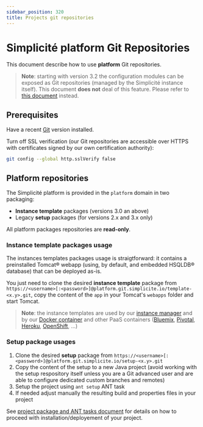 ```yaml
---
sidebar_position: 320
title: Projects git repositories
---
```


Simplicit&eacute; platform Git Repositories
===========================================

This document describe how to use **platform** Git repositories.

> **Note**: starting with version 3.2 the configuration modules can be exposed as Git repositories (managed by the Simplicit&eacute; instance itself).
> This document **does not** deal of this feature. Please refer to [this document](/lesson/docs/integration/git-repositories) instead.

Prerequisites
-------------

Have a recent [Git](http://git-scm.com/) version installed.

Turn off SSL verification (our Git repositories are accessible over HTTPS with certificates signed by our own certification authority):

```bash
git config --global http.sslVerify false
```

Platform repositories
---------------------

The Simplicit&eacute; platform is provided in the `platform` domain in two packaging:

- **Instance template** packages (versions 3.0 an above)
- Legacy **setup** packages (for versions 2.x and 3.x only)

All platform packages repositories are **read-only**.

### Instance template packages usage

The instances templates packages usage is straigtforward: it contains a preinstalled Tomcat&reg; webapp (using, by default, and embedded HSQLDB&reg; database) that can be deployed as-is.

You just need to clone the desired **instance template** package from `https://<username>[:<password>]@platform.git.simplicite.io/template-<x.y>.git`,
copy the content of the `app` in your Tomcat's `webapps` folder and start Tomcat.

> **Note**: the instance templates are used by our [instance manager](https:/lesson/docs/misc/manager) and by our [Docker container](/lesson/docs/operation/docker)
> and other PaaS containers ([Bluemix](/lesson/docs/misc/cloudfoundry-bluemix), [Pivotal](/lesson/docs/misc/cloudfoundry-pivotal), [Heroku](/lesson/docs/operation/heroku), [OpenShift](/lesson/docs/operation/openshift), ...)

### Setup package usages

1. Clone the desired **setup** package from `https://<username>[:<password>]@platform.git.simplicite.io/setup-<x.y>.git`
2. Copy the content of the setup to a new Java project (avoid working with the setup respository itself unless you are a Git advanced user and are able to configure dedicated custom branches and remotes)
4. Setup the project using `ant setup` ANT task
3. If needed adjust manually the resulting build and properties files in your project

See [project package and ANT tasks document](/lesson/docs/misc/project-package-and-ant-tasks) for details on how to proceed with installation/deployement of your project.


